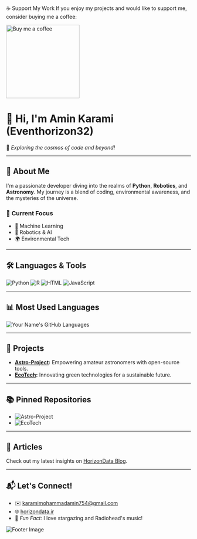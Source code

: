 ☕ Support My Work
If you enjoy my projects and would like to support me, consider buying me a coffee:

<a href="https://www.coffeebede.com/mak"><img src="https://coffeebede.ir/DashboardTemplateV2/app-assets/images/banner/default-yellow.svg" alt="Buy me a coffee" style="width:200px;height:auto;"></a>



# 👋 Hi, I'm **Amin Karami** (Eventhorizon32)

🌟 *Exploring the cosmos of code and beyond!*

---

## 🎨 **About Me**
I'm a passionate developer diving into the realms of **Python**, **Robotics**, and **Astronomy**. My journey is a blend of coding, environmental awareness, and the mysteries of the universe.

### 🔭 **Current Focus**
- 🧠 Machine Learning
- 🤖 Robotics & AI
- 🌍 Environmental Tech

---

## 🛠️ **Languages & Tools**
![Python](https://img.shields.io/badge/Python-3776AB?style=for-the-badge&logo=python&logoColor=white)
![R](https://img.shields.io/badge/R-276DC3?style=for-the-badge&logo=r&logoColor=white)
![HTML](https://img.shields.io/badge/HTML5-E34F26?style=for-the-badge&logo=html5&logoColor=white)
![JavaScript](https://img.shields.io/badge/JavaScript-F7DF1E?style=for-the-badge&logo=javascript&logoColor=black)

---

## 📊 **Most Used Languages**
![Your Name's GitHub Languages](https://github-readme-stats.vercel.app/api/wakatime?username=yourusername&layout=compact&theme=vue-dark)

---

## 🌌 **Projects**
- **[Astro-Project](https://github.com/Eventhorizon32/Astro-Project):** Empowering amateur astronomers with open-source tools.
- **[EcoTech](https://github.com/Eventhorizon32/EcoTech):** Innovating green technologies for a sustainable future.

---

## 📚 **Pinned Repositories**
- ![Astro-Project](https://img.shields.io/static/v1?label=Astro-Project&message=Python&color=3776AB)
- ![EcoTech](https://img.shields.io/static/v1?label=EcoTech&message=Python&color=28A745)

---

## 📝 **Articles**
Check out my latest insights on [HorizonData Blog](https://duckboard.net).

---

## 📬 **Let's Connect!**
- ✉️ [karamimohammadamin754@gmail.com](mailto:karamimohammadamin754@gmail.com)
- 🌐 [horizondata.ir](https://horizondata.ir)
- 🌠 *Fun Fact:* I love stargazing and Radiohead's music!

![Footer Image](https://via.placeholder.com/800x100.png?text=Explore+the+universe+with+code)

